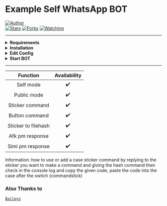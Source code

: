 # Example Self WhatsApp BOT  

<a href="https://github.com/zhwzein"><img title="Author" src="https://img.shields.io/badge/Author-Zhwzein-red.svg?style=for-the-badge&logo=github" /></a>  
<a href="https://github.com/zhwzein/ExampleSelep"><img title="Stars" src="https://img.shields.io/github/stars/zhwzein/ExampleSelep?color=yellow&style=flat-square" /></a>
<a href="https://github.com/zhwzein/ExampleSelep/network/members"><img title="Forks" src="https://img.shields.io/github/forks/zhwzein/ExampleSelep?color=green&style=flat-square" /></a>
<a href="https://github.com/zhwzein/ExampleSelep/watchers"><img title="Watching" src="https://img.shields.io/github/watchers/zhwzein/ExampleSelep?label=watchers&color=blue&style=flat-square" /></a> <br>

---

<!-- Requirements -->
<details><summary><b>Requirements</b></summary><br>
  
* some text editor
* [node js](https://nodejs.org/en/)
* [git](https://git-scm.com/downloads)  
</details>

<!-- Installation -->
<details><summary><b>Installation</b></summary><br>
  
```bash
> git clone https://github.com/zhwzein/ExampleSelep
> cd ExampleSelep
> npm install
```
</details>

<!-- Edit -->
<details><summary><b>Edit Config</b></summary><br>
  
```bash
> "prefix": ".", 
> "apikey": "YOURAPIKEY",
```
  
you can get apikey for free [here](https://zenzapi.xyz/)
<br>
</details>

<!-- Start -->
<details><summary><b>Start BOT</b></summary><br>
  
```bash
> npm start
```
  
scan the QR code using your WhatsApp!
</details>

---

| Function | Availability |
| :------: | :----------: |
| Self mode     |      ✔️      |
| Public mode   |      ✔️      |
| Sticker command   |      ✔️      |
| Button command   |      ✔️      |
| Sticker to filehash   |      ✔️      |
| Afk pm response   |      ✔️      |
| Simi pm response   |      ✔️      |

Information: how to use or add a case sticker command by replying to the sticker you want to make a command and giving the hash command then check in the console log and copy the given code, paste the code into the case after the switch (commandstick)

### Also Thanks to

  [`Baileys`](https://github.com/adiwajshing/Baileys)
